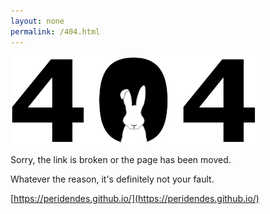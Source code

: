 ```yaml
---
layout: none
permalink: /404.html
---
```

![Page Not Found](/assets/images/404.jpg)

Sorry, the link is broken or the page has been moved.

Whatever the reason, it's definitely not your fault.

[https://peridendes.github.io/](https://peridendes.github.io/)
